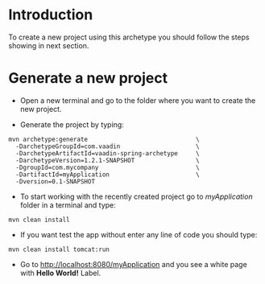 # Introduction #

To create a new project using this archetype you should follow the steps showing in next section.


# Generate a new project #

  * Open a new terminal and go to the folder where you want to create the new project.

  * Generate the project by typing:

```
mvn archetype:generate                              \
  -DarchetypeGroupId=com.vaadin                     \
  -DarchetypeArtifactId=vaadin-spring-archetype     \
  -DarchetypeVersion=1.2.1-SNAPSHOT                 \
  -DgroupId=com.mycompany                           \
  -DartifactId=myApplication                        \
  -Dversion=0.1-SNAPSHOT
```

  * To start working with the recently created project go to _myApplication_ folder in a terminal and type:

```
mvn clean install
```

  * If you want test the app without enter any line of code you should type:

```
mvn clean install tomcat:run
```

  * Go to [http://localhost:8080/myApplication](http://localhost:8080/myApplication) and you see a white page with **Hello World!** Label.